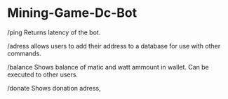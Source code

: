 # Mining-Game-Dc-Bot
/ping 
Returns latency of the bot. 

/adress 
 allows users to add their address to a database for use with other commands.

/balance 
Shows balance of matic and watt ammount in wallet. 
Can be executed to other users. 

/donate
Shows donation adress,
